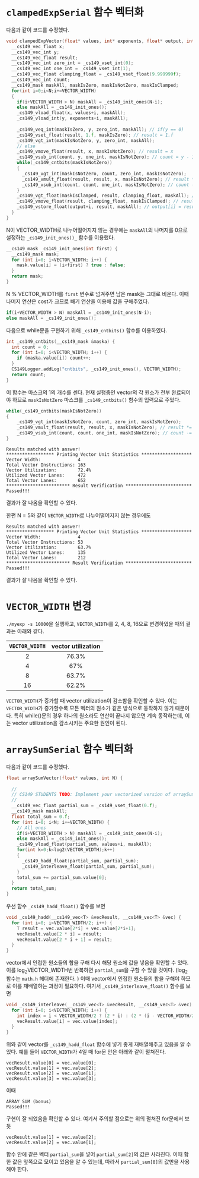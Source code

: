 # `clampedExpSerial` 함수 벡터화
다음과 같이 코드를 수정했다. 
```cpp
void clampedExpVector(float* values, int* exponents, float* output, int N) {
  __cs149_vec_float x;
  __cs149_vec_int y;
  __cs149_vec_float result;
  __cs149_vec_int zero_int = _cs149_vset_int(0);
  __cs149_vec_int one_int = _cs149_vset_int(1);
  __cs149_vec_float clamping_float = _cs149_vset_float(9.999999f);
  __cs149_vec_int count;
  __cs149_mask maskAll, maskIsZero, maskIsNotZero, maskIsClamped;
  for(int i=0;i<N;i+=VECTOR_WIDTH)
  {
    if(i+VECTOR_WIDTH > N) maskAll = _cs149_init_ones(N-i);
    else maskAll = _cs149_init_ones();
    _cs149_vload_float(x, values+i, maskAll);
    _cs149_vload_int(y, exponents+i, maskAll);
    
    _cs149_veq_int(maskIsZero, y, zero_int, maskAll); // if(y == 0)
    _cs149_vset_float(result, 1.f, maskIsZero); // result = 1.f
    _cs149_vgt_int(maskIsNotZero, y, zero_int, maskAll);
    // else
    _cs149_vmove_float(result, x, maskIsNotZero); // result = x
    _cs149_vsub_int(count, y, one_int, maskIsNotZero); // count = y - 1
    while(_cs149_cntbits(maskIsNotZero))
    {
      _cs149_vgt_int(maskIsNotZero, count, zero_int, maskIsNotZero);
      _cs149_vmult_float(result, result, x, maskIsNotZero); // result *= y
      _cs149_vsub_int(count, count, one_int, maskIsNotZero); // count -= 1
    }
    _cs149_vgt_float(maskIsClamped, result, clamping_float, maskAll); // if (result > 9.99999f)
    _cs149_vmove_float(result, clamping_float, maskIsClamped); // result = 9.999999f
    _cs149_vstore_float(output+i, result, maskAll); // output[i] = result
  }
}
```
N이 VECTOR_WIDTH로 나누어떨어지지 않는 경우에는 `maskAll`의 나머지를 0으로 설정하는 `_cs149_init_ones()_` 함수를 이용했다. 

```cpp
__cs149_mask _cs149_init_ones(int first) {
  __cs149_mask mask;
  for (int i=0; i<VECTOR_WIDTH; i++) {
    mask.value[i] = (i<first) ? true : false;
  }
  return mask;
}
```
N % VECTOR_WIDTH를 `first` 변수로 넘겨주면 남은 mask는 그대로 비운다. 이때 나머지 연산은 cost가 크므로 빼기 연산을 이용해 값을 구해주었다. 
```cpp
if(i+VECTOR_WIDTH > N) maskAll = _cs149_init_ones(N-i);
else maskAll = _cs149_init_ones();
```
다음으로 while문을 구현하기 위해 `_cs149_cntbits()` 함수를 이용하였다. 
```cpp
int _cs149_cntbits(__cs149_mask &maska) {
  int count = 0;
  for (int i=0; i<VECTOR_WIDTH; i++) {
    if (maska.value[i]) count++;
  }
  CS149Logger.addLog("cntbits", _cs149_init_ones(), VECTOR_WIDTH);
  return count;
}
```
이 함수는 마스크의 1의 개수를 센다. 현재 실행중인 vector의 각 원소가 전부 완료되어야 하므로 `maskIsNotZero` 마스크를 `_cs149_cntbits()` 함수의 입력으로 주었다. 
```cpp
while(_cs149_cntbits(maskIsNotZero))
{
    _cs149_vgt_int(maskIsNotZero, count, zero_int, maskIsNotZero);
    _cs149_vmult_float(result, result, x, maskIsNotZero); // result *= y
    _cs149_vsub_int(count, count, one_int, maskIsNotZero); // count -= 1
}
```
```
Results matched with answer!
****************** Printing Vector Unit Statistics *******************
Vector Width:              4
Total Vector Instructions: 163
Vector Utilization:        72.4%
Utilized Vector Lanes:     472
Total Vector Lanes:        652
************************ Result Verification *************************
Passed!!!
```
결과가 잘 나옴을 확인할 수 있다. 

한편 N = 5와 같이 `VECTOR_WIDTH`로 나누어떨어지지 않는 경우에도
```
Results matched with answer!
****************** Printing Vector Unit Statistics *******************
Vector Width:              4
Total Vector Instructions: 53
Vector Utilization:        63.7%
Utilized Vector Lanes:     135
Total Vector Lanes:        212
************************ Result Verification *************************
Passed!!!
```
결과가 잘 나옴을 확인할 수 있다. 

# `VECTOR_WIDTH` 변경
`./myexp -s 10000`을 실행하고, `VECTOR_WIDTH`를 2, 4, 8, 16으로 변경하였을 때의 결과는 아래와 같다. 

|`VECTOR_WIDTH`|vector utilization|
|:---:|:---:|
|2|76.3%|
|4|67%|
|8|63.7%|
|16|62.2%|

`VECTOR_WIDTH`가 증가할 때 vector utilization이 감소함을 확인할 수 있다. 이는 `VECTOR_WIDTH`가 증가할수록 모든 벡터의 원소가 같은 방식으로 동작하지 않기 때문이다. 특히 while()문의 경우 하나의 원소라도 연산이 끝나지 않으면 계속 동작하는데, 이는 vector utilization을 감소시키는 주요한 원인이 된다. 

# `arraySumSerial` 함수 벡터화
다음과 같이 코드를 수정했다. 
```cpp
float arraySumVector(float* values, int N) {
  
  //
  // CS149 STUDENTS TODO: Implement your vectorized version of arraySumSerial here
  //
  __cs149_vec_float partial_sum = _cs149_vset_float(0.f);
  __cs149_mask maskAll;
  float total_sum = 0.f;
  for (int i=0; i<N; i+=VECTOR_WIDTH) {
    // All ones
    if(i+VECTOR_WIDTH > N) maskAll = _cs149_init_ones(N-i);
    else maskAll = _cs149_init_ones();
    _cs149_vload_float(partial_sum, values+i, maskAll);
    for(int k=0;k<log2(VECTOR_WIDTH);k++)
    {
      _cs149_hadd_float(partial_sum, partial_sum);
      _cs149_interleave_float(partial_sum, partial_sum);
    }
    total_sum += partial_sum.value[0];
  }
  return total_sum;
}
```
우선 함수 `_cs149_hadd_float()` 함수를 보면
```cpp
void _cs149_hadd(__cs149_vec<T> &vecResult, __cs149_vec<T> &vec) {
  for (int i=0; i<VECTOR_WIDTH/2; i++) {
    T result = vec.value[2*i] + vec.value[2*i+1];
    vecResult.value[2 * i] = result;
    vecResult.value[2 * i + 1] = result;
  }
}
```
vector에서 인접한 원소들의 합을 구해 다시 해당 원소에 값을 넣음을 확인할 수 있다. 이를 $\log_2 \text{VECTOR\_WIDTH}$번 반복하면 `partial_sum`을 구할 수 있을 것이다. 
($\log_2$ 함수는 `math.h` 헤더에 존재한다. )
이때 vector에서 인접한 원소들의 합을 구해야 하므로 이를 재배열하는 과정이 필요하다. 여기서 `_cs149_interleave_float()` 함수를 보면
```cpp
void _cs149_interleave(__cs149_vec<T> &vecResult, __cs149_vec<T> &vec) {
  for (int i=0; i<VECTOR_WIDTH; i++) {
    int index = i < VECTOR_WIDTH/2 ? (2 * i) : (2 * (i - VECTOR_WIDTH/2) + 1);
    vecResult.value[i] = vec.value[index];
  }
}
```
위와 같이 vector를 `_cs149_hadd_float` 함수에 넣기 좋게 재배열해주고 있음을 알 수 있다. 예를 들어 `VECTOR_WIDTH`가 4일 때 for문 안은 아래와 같이 펼쳐진다. 
```
vecResult.value[0] = vec.value[0];
vecResult.value[1] = vec.value[2];
vecResult.value[2] = vec.value[1];
vecResult.value[3] = vec.value[3];
```
이때
```
ARRAY SUM (bonus) 
Passed!!!
```
구현이 잘 되었음을 확인할 수 있다. 
여기서 주의할 점으로는 위의 펼쳐진 for문에서 보듯 
```
vecResult.value[1] = vec.value[2];
vecResult.value[2] = vec.value[1];
```
함수 안에 같은 벡터 `partial_sum`을 넣어 `partial_sum[2]`의 값은 사라진다. 이때 합한 값은 앞쪽으로 모이고 있음을 알 수 있는데, 따라서 `partial_sum[0]`의 값만을 사용해야 한다. 